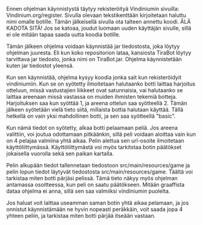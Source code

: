 Ennen ohjelman käynnistystä täytyy rekisteröityä Vindiniumin sivuilla: Vindinium.org/register. Sivulla olevaan tekstikenttään kirjoitetaan haluttu nimi omalle botille. Tämän jälkeisellä sivulla ota talteen annettu koodi. ÄLÄ KADOTA SITÄ! Jos se katoaa, joudut luomaan uuden käyttäjän sivulle, sillä ei ole mitään tapaa saada uutta koodia botille.

Tämän jälkeen ohjelma voidaan käynnistää jar tiedostosta, joka löytyy ohjelman juuresta. Eli kun koko repositorion lataa, kansiosta TiraBot löytyy tarvittava jar tiedosto, jonka nimi on TiraBot.jar. Ohjelma käynnistetään kuten jar tiedostot yleensä.

Kun sen käynnistää, ohjelma kysyy koodia jonka sait kun rekisteröidyit vindiniumiin. Kun se on syötetty ilmoitetaan halutaanko botti laittaa harjoitus otteluun, missä vastustajien liikkeet ovat satunnaisia, vai halutaanko se laittaa areenaan missä vastassa on muiden ihmisten tekemiä botteja. Harjoituksen saa kun syöttää 1, ja areena ottelun saa syötteellä 2. Tämän jälkeen syötetään vielä tieto siitä, millaista bottia halutaan käyttää. Tällä hetkellä on vain yksi mahdollinen botti, ja sen saa syötteellä "basic".

Kun nämä tiedot on syötetty, alkaa botti pelaamaan peliä. Jos areena valittiin, voi joutua odottamaan pitkäänkin, sillä peli voidaan aloittaa vain kun on 4 pelajaa valmiina yhtä aikaa. Pelin alettua sen url-osoite ilmoitetaan käyttöliittymässä. Käyttöliittymästä voi myös tarkitstaa botin päätökset jokaisella vuorolla sekä sen paikan kartalla.

Pelin alkupään tiedot tallennetaan tiedostoon src/main/resources/game ja pelin lopun tiedot läytyvät tiedostosta src/main/resources/game. Täältä voi tarkistaa miten botti pärjäsi pelissä. Tämä tieto näkyy myös ohjelman antamassa osoitteessa, kun peli on saatu päätökseen. Mitään graaffista dataa ohjelma ei anna, sillä sen saa valmiiksi vindiniumin puolelta.

Jos haluat voit laittaa useamman saman botin yhtä aikaa pelamaan, ja jos onnistut käynnistämään ne hyvin nopeasti peräkkäin, voit saada jopa 4 yhteen peliin, ja tarkistaa miten botti pärjää itseään vastaan.
